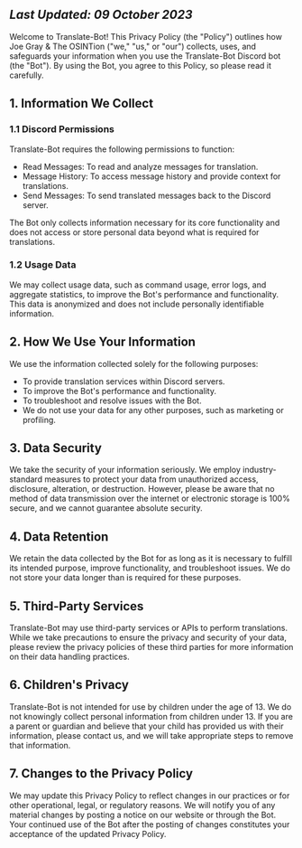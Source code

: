 

## ***Last Updated: 09 October 2023***

Welcome to Translate-Bot! This Privacy Policy (the "Policy") outlines how Joe Gray & The OSINTion ("we," "us," or "our") collects, uses, and safeguards your information when you use the Translate-Bot Discord bot (the "Bot"). By using the Bot, you agree to this Policy, so please read it carefully.

## 1. Information We Collect
### 1.1 Discord Permissions
Translate-Bot requires the following permissions to function:

 - Read Messages: To read and analyze messages for translation.
- Message History: To access message history and provide context for translations.
- Send Messages: To send translated messages back to the Discord server.

The Bot only collects information necessary for its core functionality and does not access or store personal data beyond what is required for translations.

### 1.2 Usage Data
We may collect usage data, such as command usage, error logs, and aggregate statistics, to improve the Bot's performance and functionality. This data is anonymized and does not include personally identifiable information.

## 2. How We Use Your Information
We use the information collected solely for the following purposes:

- To provide translation services within Discord servers.
- To improve the Bot's performance and functionality.
- To troubleshoot and resolve issues with the Bot.
- We do not use your data for any other purposes, such as marketing or profiling.

## 3. Data Security
We take the security of your information seriously. We employ industry-standard measures to protect your data from unauthorized access, disclosure, alteration, or destruction. However, please be aware that no method of data transmission over the internet or electronic storage is 100% secure, and we cannot guarantee absolute security.

## 4. Data Retention
We retain the data collected by the Bot for as long as it is necessary to fulfill its intended purpose, improve functionality, and troubleshoot issues. We do not store your data longer than is required for these purposes.

## 5. Third-Party Services
Translate-Bot may use third-party services or APIs to perform translations. While we take precautions to ensure the privacy and security of your data, please review the privacy policies of these third parties for more information on their data handling practices.

## 6. Children's Privacy
Translate-Bot is not intended for use by children under the age of 13. We do not knowingly collect personal information from children under 13. If you are a parent or guardian and believe that your child has provided us with their information, please contact us, and we will take appropriate steps to remove that information.

## 7. Changes to the Privacy Policy
We may update this Privacy Policy to reflect changes in our practices or for other operational, legal, or regulatory reasons. We will notify you of any material changes by posting a notice on our website or through the Bot. Your continued use of the Bot after the posting of changes constitutes your acceptance of the updated Privacy Policy.
